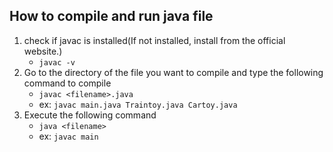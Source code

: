 ## How to compile and run java file
1. check if javac is installed(If not installed, install from the official website.)
	- `javac -v`
1. Go to the directory of the file you want to compile and type the following command to compile
	- `javac <filename>.java`
	- ex: `javac main.java Traintoy.java Cartoy.java`
1. Execute the following command
	- `java <filename>`
	- ex: `javac main`